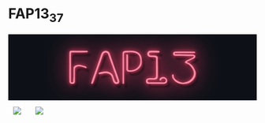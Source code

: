 # <span class="headline">FAP13<sub>37</sub></span>
<img src="https://raw.githubusercontent.com/FAP13ORG/.github/main/media/fap13text.gif">

<a href="http://fap13.xyz">
<img style="margin: 10px;" align="left" width=25px src="https://icongr.am/fontawesome/chrome.svg?size=128&color=ffffff">
</a>
<a href="https://github.com/FAP13ORG">
<img style="margin: 10px;" align="left" width=25px src="https://icongr.am/fontawesome/github.svg?size=128&color=ffffff">
</a>